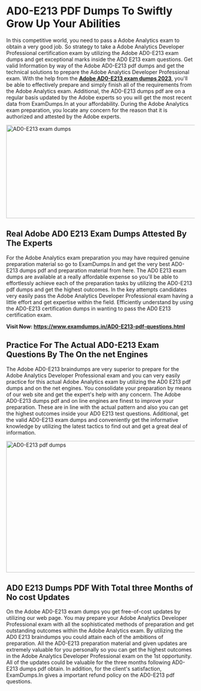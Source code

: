 <h1><strong>AD0-E213 PDF Dumps To Swiftly Grow Up Your Abilities</strong></h1>
<p>In this competitive world, you need to pass a Adobe Analytics exam to obtain a very good job. So strategy to take a Adobe Analytics Developer Professional certification exam by utilizing the Adobe AD0-E213 exam dumps and get exceptional marks inside the AD0 E213 exam questions. Get valid Information by way of the Adobe AD0-E213 pdf dumps and get the technical solutions to prepare the Adobe Analytics Developer Professional exam. With the help from the <strong><a href="https://www.examdumps.in/AD0-E213-pdf-questions.html">Adobe AD0-E213 exam dumps 2023</a></strong>, you'll be able to effectively prepare and simply finish all of the requirements from the Adobe Analytics exam. Additional, the AD0-E213 dumps pdf are on a regular basis updated by the Adobe experts so you will get the most recent data from ExamDumps.In at your affordability. During the Adobe Analytics exam preparation, you locate any concern for the reason that it is authorized and attested by the Adobe experts.</p>
<p><img src="https://i.ibb.co/zxJwW90/Copy-of-Online-Classes-Twitter-header-post-Made-with-Poster-My-Wall-1.png" alt="AD0-E213 exam dumps" width="750" height="250" /></p>
<h2><strong>Real Adobe AD0 E213 Exam Dumps Attested By The Experts</strong></h2>
<p>For the Adobe Analytics exam preparation you may have required genuine preparation material so go to ExamDumps.In and get the very best AD0-E213 dumps pdf and preparation material from here. The AD0 E213 exam dumps are available at a really affordable expense so you'll be able to effortlessly achieve each of the preparation tasks by utilizing the AD0-E213 pdf dumps and get the highest outcomes. In the key attempts candidates very easily pass the Adobe Analytics Developer Professional exam having a little effort and get expertise within the field. Efficiently understand by using the AD0-E213 certification dumps in wanting to pass the AD0 E213 certification exam.</p>
<p><strong>Visit Now:&nbsp;<a href="https://www.examdumps.in/AD0-E213-pdf-questions.html">https://www.examdumps.in/AD0-E213-pdf-questions.html</a></strong></p>
<h2><strong>Practice For The Actual AD0-E213 Exam Questions By The On the net Engines</strong></h2>
<p>The Adobe AD0-E213 braindumps are very superior to prepare for the Adobe Analytics Developer Professional exam and you can very easily practice for this actual Adobe Analytics exam by utilizing the AD0 E213 pdf dumps and on the net engines. You consolidate your preparation by means of our web site and get the expert's help with any concern. The Adobe AD0-E213 dumps pdf and on line engines are finest to improve your preparation. These are in line with the actual pattern and also you can get the highest outcomes inside your AD0 E213 test questions. Additional, get the valid AD0-E213 exam dumps and conveniently get the informative knowledge by utilizing the latest tactics to find out and get a great deal of information.</p>
<p><a href="https://www.examdumps.in/AD0-E213-pdf-questions.html"><img src="https://i.ibb.co/QkNtdwY/Copy-of-Zoom-Online-Classes-Facebook-Share-Po-Made-with-Poster-My-Wall-1.jpg" alt="AD0-E213 pdf dumps" width="670" height="352" /></a></p>
<h2><strong>AD0 E213 Dumps PDF With Total three Months of No cost Updates</strong></h2>
<p>On the Adobe AD0-E213 exam dumps you get free-of-cost updates by utilizing our web page. You may prepare your Adobe Analytics Developer Professional exam with all the sophisticated methods of preparation and get outstanding outcomes within the Adobe Analytics exam. By utilizing the AD0 E213 braindumps you could attain each of the ambitions of preparation. All the AD0-E213 preparation material and given updates are extremely valuable for you personally so you can get the highest outcomes in the Adobe Analytics Developer Professional exam on the 1st opportunity. All of the updates could be valuable for the three months following AD0-E213 dumps pdf obtain. In addition, for the client's satisfaction, ExamDumps.In gives a important refund policy on the AD0-E213 pdf questions.</p>

